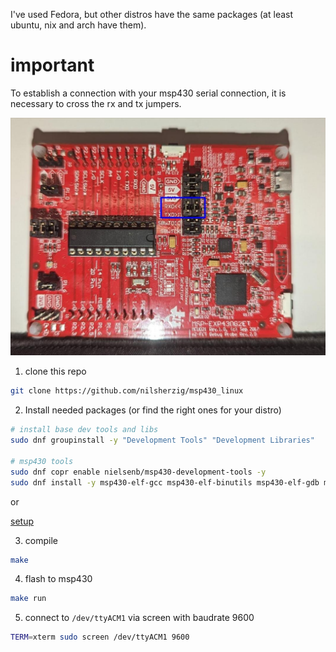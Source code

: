 I've used Fedora, but other distros have the same packages (at least ubuntu, nix and arch have them).

# important 

To establish a connection with your msp430 serial connection, it is necessary to cross the rx and tx jumpers.

![jumper](./jumper.jpeg)

1) clone this repo

```bash 
git clone https://github.com/nilsherzig/msp430_linux
```

2) Install needed packages (or find the right ones for your distro)

```bash
# install base dev tools and libs
sudo dnf groupinstall -y "Development Tools" "Development Libraries"

# msp430 tools
sudo dnf copr enable nielsenb/msp430-development-tools -y
sudo dnf install -y msp430-elf-gcc msp430-elf-binutils msp430-elf-gdb mspds msp430flasher msp430-gcc-support-files dos2unix libusb readline mspdebug
```

or

[setup](./setup.sh)

3) compile

```bash
make
```

4) flash to msp430

```bash
make run
```


5) connect to `/dev/ttyACM1` via screen with baudrate 9600

```bash
TERM=xterm sudo screen /dev/ttyACM1 9600
```
